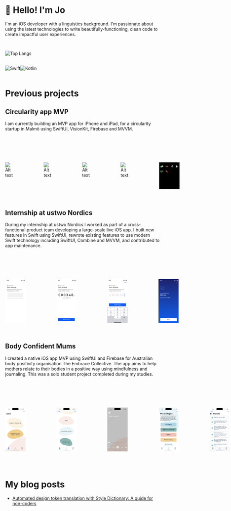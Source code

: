 # 👋     Hello! I'm Jo

I'm an iOS developer with a linguistics background. I'm passionate about using the latest technologies to write beautifully-functioning, clean code to create impactful user experiences.

<br/>

![Top Langs](https://github-readme-stats.vercel.app/api/top-langs/?username=yager-j&exclude_repo=jahai-vs-jedek,Models-of-linguistic-convergence-in-a-hunter-gatherer-community,my-portfolio) 

<br/>

<div>
  <img align="left" alt="Swift" src="https://img.shields.io/badge/Swift-F05138.svg?style=for-the-badge&logo=Swift&logoColor=white"/>
  <img align="left" alt="Kotlin" src="https://img.shields.io/badge/Kotlin-7F52FF.svg?style=for-the-badge&logo=Kotlin&logoColor=white"/>
</div>

<br/>
<br/>

# Previous projects

## Circularity app MVP 
I am currently building an MVP app for iPhone and iPad, for a circularity startup in Malmö using SwiftUI, VisionKit, Firebase and MVVM.

<div style="margin-top:100px; display:flex; column-gap: 100px">
  <img width=13% src="images/GG-screen.gif" alt="Alt text" title="Optional title"/>
  <img width=13% src="images/GG-scan.gif" alt="Alt text" title="Optional title"/>
  <img width=13% src="images/GG-AR.gif" alt="Alt text" title="Optional title"/>
  <img width=13% src="images/Falling-toys-GG.gif" alt="Alt text" title="Optional title"/>
  <img width=13% src="images/IMG_0223.PNG" alt="Alt text" title="Optional title"/>
</div>

<br/>
<br/>

## Internship at ustwo Nordics
During my internship at ustwo Nordics I worked as part of a cross-functional product team developing a large-scale live iOS app. I built new features in Swift using SwiftUI, rewrote existing features to use modern Swift technology including SwiftUI, Combine and MVVM, and contributed to app maintenance.

<div style="margin-top:100px; display:flex; column-gap: 100px">
  <img width=13% src="images/SkeletonScreen.png" alt="Alt text" title="Optional title"/>
  <img width=13% src="images/YourMileage.png" alt="Alt text" title="Optional title"/>
  <img width=13% src="images/MilageInput.png" alt="Alt text" title="Optional title"/>
  <img width=13% src="images/Success.png" alt="Alt text" title="Optional title"/>
</div>

<br/>
<br/>

## Body Confident Mums
I created a native iOS app MVP using SwiftUI and Firebase for Australian body positivity organisation The Embrace Collective. The app aims to help mothers relate to their bodies in a positive way using mindfulness and journaling. This was a solo student project completed during my studies.

<div style="margin-top:100px; display:flex; column-gap: 100px">
  <img width=13% src="images/ListenTab.png" alt="Alt text" title="Optional title"/>
  <img width=13% src="images/Listen10minRecordings.png" alt="Alt text" title="Optional title"/>
  <img width=13% src="images/ThankYouBody-iPhone14Pro.gif" alt="Alt text" title="Optional title"/>
  <img width=13% src="images/JournalTabCategories.png" alt="Alt text" title="Optional title"/>
  <img width=13% src="images/JournalPromptsBeThankful.png" alt="Alt text" title="Optional title"/>
  <img width=13% src="images/JournalingSpeechToText-iPhone14Pro.gif" alt="Alt text" title="Optional title"/>
  <img width=13% src="images/BeKindChatbot-iPhone14Pro.gif" alt="Alt text" title="Optional title"/>
</div>

<br/>
<br/>


<br/>

# My blog posts

<!-- BLOG-POST-LIST:START -->
- [Automated design token translation with Style Dictionary: A guide for non-coders](https://medium.com/@joyager/automated-design-token-translation-with-style-dictionary-2a8a3eab7e7c?source=rss-97bdfb24eaa1------2)
<!-- BLOG-POST-LIST:END -->
